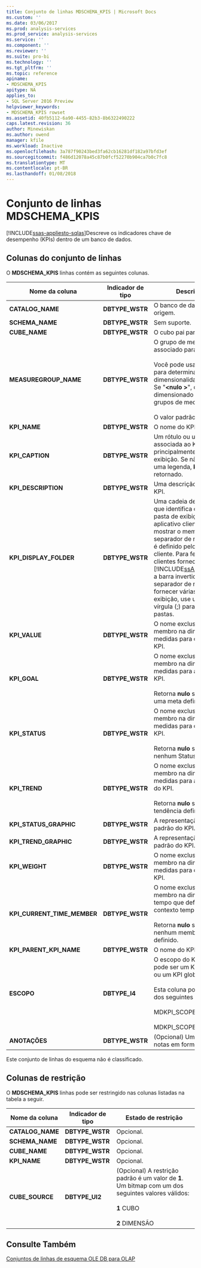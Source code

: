```yaml
---
title: Conjunto de linhas MDSCHEMA_KPIS | Microsoft Docs
ms.custom: ''
ms.date: 03/06/2017
ms.prod: analysis-services
ms.prod_service: analysis-services
ms.service: ''
ms.component: ''
ms.reviewer: ''
ms.suite: pro-bi
ms.technology: ''
ms.tgt_pltfrm: ''
ms.topic: reference
apiname:
- MDSCHEMA_KPIS
apitype: NA
applies_to:
- SQL Server 2016 Preview
helpviewer_keywords:
- MDSCHEMA_KPIS rowset
ms.assetid: 40fb5112-6a90-4455-82b3-8b6322490222
caps.latest.revision: 36
author: Minewiskan
ms.author: owend
manager: kfile
ms.workload: Inactive
ms.openlocfilehash: 3a787f90243bed3fa62cb16281df182a97bfd3ef
ms.sourcegitcommit: f486d12078a45c87b0fcf52270b904ca7b0c7fc8
ms.translationtype: MT
ms.contentlocale: pt-BR
ms.lasthandoff: 01/08/2018
---
```

# <a name="mdschemakpis-rowset"></a>Conjunto de linhas MDSCHEMA_KPIS
[!INCLUDE[ssas-appliesto-sqlas](../../../includes/ssas-appliesto-sqlas.md)]Descreve os indicadores chave de desempenho (KPIs) dentro de um banco de dados.  
  
## <a name="rowset-columns"></a>Colunas do conjunto de linhas  
 O **MDSCHEMA_KPIS** linhas contém as seguintes colunas.  
  
|Nome da coluna|Indicador de tipo|Description|  
|-----------------|--------------------|-----------------|  
|**CATALOG_NAME**|**DBTYPE_WSTR**|O banco de dados de origem.|  
|**SCHEMA_NAME**|**DBTYPE_WSTR**|Sem suporte.|  
|**CUBE_NAME**|**DBTYPE_WSTR**|O cubo pai para o KPI.|  
|**MEASUREGROUP_NAME**|**DBTYPE_WSTR**|O grupo de medidas associado para o KPI.<br /><br /> Você pode usar esta coluna para determinar a dimensionalidade do KPI. Se "**\<nulo >**", o KPI será dimensionado por todos os grupos de medidas.<br /><br /> O valor padrão é "**\<nulo >**".|  
|**KPI_NAME**|**DBTYPE_WSTR**|O nome do KPI.|  
|**KPI_CAPTION**|**DBTYPE_WSTR**|Um rótulo ou uma legenda associada ao KPI. Usado principalmente para fins de exibição. Se não houver uma legenda, **KPI_NAME** é retornado.|  
|**KPI_DESCRIPTION**|**DBTYPE_WSTR**|Uma descrição legível do KPI.|  
|**KPI_DISPLAY_FOLDER**|**DBTYPE_WSTR**|Uma cadeia de caracteres que identifica o caminho da pasta de exibição que o aplicativo cliente usa para mostrar o membro. O separador de nível de pasta é definido pelo aplicativo cliente. Para ferramentas e clientes fornecidos pelo [!INCLUDE[ssASnoversion](../../../includes/ssasnoversion-md.md)], a barra invertida (\\) é o separador de nível. Para fornecer várias pastas de exibição, use um ponto e vírgula (;) para separar as pastas.|  
|**KPI_VALUE**|**DBTYPE_WSTR**|O nome exclusivo do membro na dimensão de medidas para o Valor do KPI.|  
|**KPI_GOAL**|**DBTYPE_WSTR**|O nome exclusivo do membro na dimensão de medidas para a Meta do KPI.<br /><br /> Retorna **nulo** se não houver uma meta definida.|  
|**KPI_STATUS**|**DBTYPE_WSTR**|O nome exclusivo do membro na dimensão de medidas para o Status do KPI.<br /><br /> Retorna **nulo** se não há nenhum Status definido.|  
|**KPI_TREND**|**DBTYPE_WSTR**|O nome exclusivo do membro na dimensão de medidas para a Tendência do KPI.<br /><br /> Retorna **nulo** se há uma tendência definida.|  
|**KPI_STATUS_GRAPHIC**|**DBTYPE_WSTR**|A representação gráfica padrão do KPI.|  
|**KPI_TREND_GRAPHIC**|**DBTYPE_WSTR**|A representação gráfica padrão do KPI.|  
|**KPI_WEIGHT**|**DBTYPE_WSTR**|O nome exclusivo do membro na dimensão de medidas para o Peso do KPI.|  
|**KPI_CURRENT_TIME_MEMBER**|**DBTYPE_WSTR**|O nome exclusivo do membro na dimensão de tempo que define o contexto temporal do KPI.<br /><br /> Retorna **nulo** se não houver nenhum membro de tempo definido.|  
|**KPI_PARENT_KPI_NAME**|**DBTYPE_WSTR**|O nome do KPI pai.|  
|**ESCOPO**|**DBTYPE_I4**|O escopo do KPI. O KPI pode ser um KPI de sessão ou um KPI global.<br /><br /> Esta coluna pode ter um dos seguintes valores:<br /><br /> MDKPI_SCOPE_GLOBAL=1<br /><br /> MDKPI_SCOPE_SESSION=2|  
|**ANOTAÇÕES**|**DBTYPE_WSTR**|(Opcional) Um conjunto de notas em formato XML.|  
  
 Este conjunto de linhas do esquema não é classificado.  
  
## <a name="restriction-columns"></a>Colunas de restrição  
 O **MDSCHEMA_KPIS** linhas pode ser restringido nas colunas listadas na tabela a seguir.  
  
|Nome da coluna|Indicador de tipo|Estado de restrição|  
|-----------------|--------------------|-----------------------|  
|**CATALOG_NAME**|**DBTYPE_WSTR**|Opcional.|  
|**SCHEMA_NAME**|**DBTYPE_WSTR**|Opcional.|  
|**CUBE_NAME**|**DBTYPE_WSTR**|Opcional.|  
|**KPI_NAME**|**DBTYPE_WSTR**|Opcional.|  
|**CUBE_SOURCE**|**DBTYPE_UI2**|(Opcional) A restrição padrão é um valor de **1**. Um bitmap com um dos seguintes valores válidos:<br /><br /> **1** CUBO<br /><br /> **2** DIMENSÃO|  
  
## <a name="see-also"></a>Consulte Também  
 [Conjuntos de linhas de esquema OLE DB para OLAP](../../../analysis-services/schema-rowsets/ole-db-olap/ole-db-for-olap-schema-rowsets.md)  
  
  
